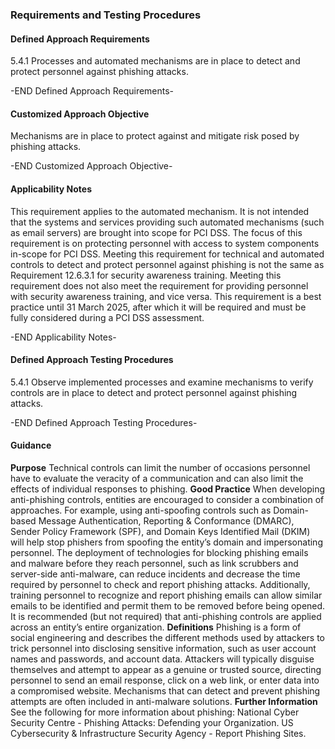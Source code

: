 ### Requirements and Testing Procedures

#### Defined Approach Requirements
5.4.1 Processes and automated mechanisms are in place to detect and protect personnel against phishing attacks.

-END Defined Approach Requirements- 
#### Customized Approach Objective
Mechanisms are in place to protect against and mitigate risk posed by phishing attacks.

-END Customized Approach Objective- 
#### Applicability Notes
This requirement applies to the automated mechanism. It is not intended that the systems and services providing such automated mechanisms (such as email servers) are brought into scope for PCI DSS.
The focus of this requirement is on protecting personnel with access to system components in-scope for PCI DSS.
Meeting this requirement for technical and automated controls to detect and protect personnel against phishing is not the same as Requirement 12.6.3.1 for security awareness training. Meeting this requirement does not also meet the requirement for providing personnel with security awareness training, and vice versa.
This requirement is a best practice until 31 March 2025, after which it will be required and must be fully considered during a PCI DSS assessment.

-END Applicability Notes- 
#### Defined Approach Testing Procedures
5.4.1 Observe implemented processes and examine mechanisms to verify controls are in place to detect and protect personnel against phishing attacks.

-END Defined Approach Testing Procedures- 
#### Guidance
**Purpose**
Technical controls can limit the number of occasions personnel have to evaluate the veracity of a communication and can also limit the effects of individual responses to phishing.
**Good Practice**
When developing anti-phishing controls, entities are encouraged to consider a combination of approaches. For example, using anti-spoofing controls such as Domain-based Message Authentication, Reporting & Conformance (DMARC), Sender Policy Framework (SPF), and Domain Keys Identified Mail (DKIM) will help stop phishers from spoofing the entity’s domain and impersonating personnel.
The deployment of technologies for blocking phishing emails and malware before they reach personnel, such as link scrubbers and server-side anti-malware, can reduce incidents and decrease the time required by personnel to check and report phishing attacks. Additionally, training personnel to recognize and report phishing emails can allow similar emails to be identified and permit them to be removed before being opened.
It is recommended (but not required) that anti-phishing controls are applied across an entity’s entire organization.
**Definitions**
Phishing is a form of social engineering and describes the different methods used by attackers to trick personnel into disclosing sensitive information, such as user account names and passwords, and account data. Attackers will typically disguise themselves and attempt to appear as a genuine or trusted source, directing personnel to send an email response, click on a web link, or enter data into a compromised website. Mechanisms that can detect and prevent phishing attempts are often included in anti-malware solutions.
**Further Information**
See the following for more information about phishing:
National Cyber Security Centre - Phishing Attacks: Defending your Organization.
US Cybersecurity & Infrastructure Security Agency - Report Phishing Sites.